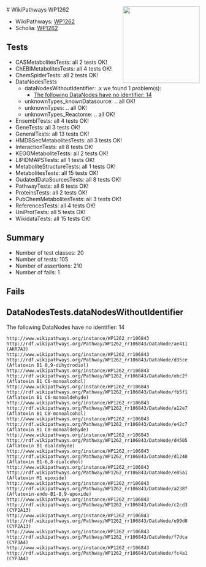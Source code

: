 <img style="float: right; width: 200px" src="https://upload.wikimedia.org/wikipedia/commons/thumb/8/83/Wplogo_with_text_500.png/640px-Wplogo_with_text_500.png" />
# WikiPathways WP1262

* WikiPathways: [WP1262](https://new.wikipathways.org/pathways/WP1262)
* Scholia: [WP1262](https://scholia.toolforge.org/wikipathways/WP1262)
## Tests
* CASMetabolitesTests: all 2 tests OK!
* ChEBIMetabolitesTests: all 4 tests OK!
* ChemSpiderTests: all 2 tests OK!
* DataNodesTests
    * dataNodesWithoutIdentifier: .x we found 1 problem(s):
        * [The following DataNodes have no identifier: 14](#8792c494)
    * unknownTypes_knownDatasource: .. all OK!
    * unknownTypes: .. all OK!
    * unknownTypes_Reactome: .. all OK!
* EnsemblTests: all 4 tests OK!
* GeneTests: all 3 tests OK!
* GeneralTests: all 13 tests OK!
* HMDBSecMetabolitesTests: all 3 tests OK!
* InteractionTests: all 8 tests OK!
* KEGGMetaboliteTests: all 2 tests OK!
* LIPIDMAPSTests: all 1 tests OK!
* MetaboliteStructureTests: all 1 tests OK!
* MetabolitesTests: all 15 tests OK!
* OudatedDataSourcesTests: all 8 tests OK!
* PathwayTests: all 6 tests OK!
* ProteinsTests: all 2 tests OK!
* PubChemMetabolitesTests: all 3 tests OK!
* ReferencesTests: all 4 tests OK!
* UniProtTests: all 5 tests OK!
* WikidataTests: all 15 tests OK!


## Summary

* Number of test classes: 20
* Number of tests: 105
* Number of assertions: 210
* Number of fails: 1

## Fails

<a name="8792c494" />

## DataNodesTests.dataNodesWithoutIdentifier

The following DataNodes have no identifier: 14
```
http://www.wikipathways.org/instance/WP1262_rr106843 http://rdf.wikipathways.org/Pathway/WP1262_rr106843/DataNode/ae411 (AKR7A3)
http://www.wikipathways.org/instance/WP1262_rr106843 http://rdf.wikipathways.org/Pathway/WP1262_rr106843/DataNode/d35ce (Aflatoxin B1 8,9-dihydrodiol)
http://www.wikipathways.org/instance/WP1262_rr106843 http://rdf.wikipathways.org/Pathway/WP1262_rr106843/DataNode/ebc2f (Aflatoxin B1 C6-monoalcohol)
http://www.wikipathways.org/instance/WP1262_rr106843 http://rdf.wikipathways.org/Pathway/WP1262_rr106843/DataNode/fb5f1 (Aflatoxin B1 C6-monoaldehyde)
http://www.wikipathways.org/instance/WP1262_rr106843 http://rdf.wikipathways.org/Pathway/WP1262_rr106843/DataNode/a12e7 (Aflatoxin B1 C8-monoalcohol)
http://www.wikipathways.org/instance/WP1262_rr106843 http://rdf.wikipathways.org/Pathway/WP1262_rr106843/DataNode/e42c7 (Aflatoxin B1 C8-monoaldehyde)
http://www.wikipathways.org/instance/WP1262_rr106843 http://rdf.wikipathways.org/Pathway/WP1262_rr106843/DataNode/d4505 (Aflatoxin B1 dialdehyde)
http://www.wikipathways.org/instance/WP1262_rr106843 http://rdf.wikipathways.org/Pathway/WP1262_rr106843/DataNode/d1240 (Aflatoxin B1-6,8-dialcohol)
http://www.wikipathways.org/instance/WP1262_rr106843 http://rdf.wikipathways.org/Pathway/WP1262_rr106843/DataNode/e85a1 (Aflatoxin M1 epoxide)
http://www.wikipathways.org/instance/WP1262_rr106843 http://rdf.wikipathways.org/Pathway/WP1262_rr106843/DataNode/a238f (Aflatoxin-endo-B1-8,9-epoxide)
http://www.wikipathways.org/instance/WP1262_rr106843 http://rdf.wikipathways.org/Pathway/WP1262_rr106843/DataNode/c2cd3 (CYP2A13)
http://www.wikipathways.org/instance/WP1262_rr106843 http://rdf.wikipathways.org/Pathway/WP1262_rr106843/DataNode/e99d8 (CYP2A13)
http://www.wikipathways.org/instance/WP1262_rr106843 http://rdf.wikipathways.org/Pathway/WP1262_rr106843/DataNode/f7dca (CYP3A4)
http://www.wikipathways.org/instance/WP1262_rr106843 http://rdf.wikipathways.org/Pathway/WP1262_rr106843/DataNode/fc4a1 (CYP3A4)
```

